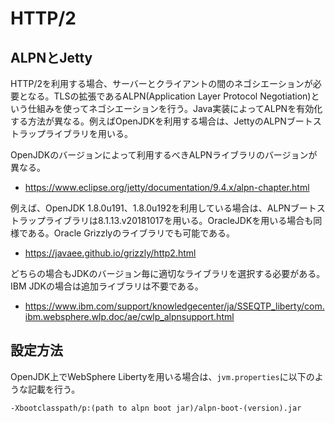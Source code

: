 # HTTP/2

## ALPNとJetty

HTTP/2を利用する場合、サーバーとクライアントの間のネゴシエーションが必要となる。TLSの拡張であるALPN(Application Layer Protocol Negotiation)という仕組みを使ってネゴシエーションを行う。Java実装によってALPNを有効化する方法が異なる。例えばOpenJDKを利用する場合は、JettyのALPNブートストラップライブラリを用いる。

OpenJDKのバージョンによって利用するべきALPNライブラリのバージョンが異なる。

- https://www.eclipse.org/jetty/documentation/9.4.x/alpn-chapter.html

例えば、OpenJDK 1.8.0u191、1.8.0u192を利用している場合は、ALPNブートストラップライブラリは8.1.13.v20181017を用いる。OracleJDKを用いる場合も同様である。Oracle Grizzlyのライブラリでも可能である。

- https://javaee.github.io/grizzly/http2.html

どちらの場合もJDKのバージョン毎に適切なライブラリを選択する必要がある。IBM JDKの場合は追加ライブラリは不要である。

- https://www.ibm.com/support/knowledgecenter/ja/SSEQTP_liberty/com.ibm.websphere.wlp.doc/ae/cwlp_alpnsupport.html

## 設定方法

OpenJDK上でWebSphere Libertyを用いる場合は、`jvm.properties`に以下のような記載を行う。

```
-Xbootclasspath/p:(path to alpn boot jar)/alpn-boot-(version).jar
```
